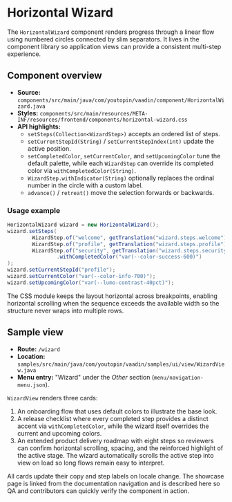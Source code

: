 # Horizontal Wizard

The `HorizontalWizard` component renders progress through a linear flow using
numbered circles connected by slim separators. It lives in the component
library so application views can provide a consistent multi-step experience.

## Component overview

- **Source:** `components/src/main/java/com/youtopin/vaadin/component/HorizontalWizard.java`
- **Styles:** `components/src/main/resources/META-INF/resources/frontend/components/horizontal-wizard.css`
- **API highlights:**
  - `setSteps(Collection<WizardStep>)` accepts an ordered list of steps.
  - `setCurrentStepId(String)` / `setCurrentStepIndex(int)` update the active
    position.
  - `setCompletedColor`, `setCurrentColor`, and `setUpcomingColor` tune the
    default palette, while each `WizardStep` can override its completed color via
    `withCompletedColor(String)`.
  - `WizardStep.withIndicator(String)` optionally replaces the ordinal number in
    the circle with a custom label.
  - `advance()` / `retreat()` move the selection forwards or backwards.

### Usage example

```java
HorizontalWizard wizard = new HorizontalWizard();
wizard.setSteps(
        WizardStep.of("welcome", getTranslation("wizard.steps.welcome")),
        WizardStep.of("profile", getTranslation("wizard.steps.profile")),
        WizardStep.of("security", getTranslation("wizard.steps.security"))
                .withCompletedColor("var(--color-success-600)")
);
wizard.setCurrentStepId("profile");
wizard.setCurrentColor("var(--color-info-700)");
wizard.setUpcomingColor("var(--lumo-contrast-40pct)");
```

The CSS module keeps the layout horizontal across breakpoints, enabling
horizontal scrolling when the sequence exceeds the available width so the
structure never wraps into multiple rows.

## Sample view

- **Route:** `/wizard`
- **Location:** `samples/src/main/java/com/youtopin/vaadin/samples/ui/view/WizardView.java`
- **Menu entry:** "Wizard" under the *Other* section (`menu/navigation-menu.json`).

`WizardView` renders three cards:

1. An onboarding flow that uses default colors to illustrate the base look.
2. A release checklist where every completed step provides a distinct accent via
   `withCompletedColor`, while the wizard itself overrides the current and
   upcoming colors.
3. An extended product delivery roadmap with eight steps so reviewers can
   confirm horizontal scrolling, spacing, and the reinforced highlight of the
   active stage. The wizard automatically scrolls the active step into view on
   load so long flows remain easy to interpret.

All cards update their copy and step labels on locale change. The showcase
page is linked from the documentation navigation and is described here so QA and
contributors can quickly verify the component in action.
